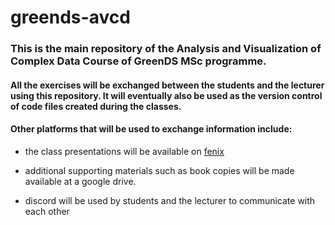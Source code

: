 # greends-avcd

### This is the main repository of the Analysis and Visualization of Complex Data Course of GreenDS MSc programme.
#### All the exercises will be exchanged between the students and the lecturer using this repository. It will eventually also be used as the version control of code files created during the classes.

#### Other platforms that will be used to exchange information include:

- the class presentations will be available on [fenix](https://fenix.isa.ulisboa.pt/)

- additional supporting materials such as book copies will be made available at a google drive.

- discord will be used by students and the lecturer to communicate with each other

